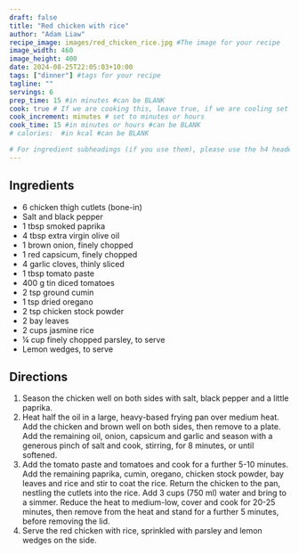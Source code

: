 ```yaml
---
draft: false
title: "Red chicken with rice"
author: "Adam Liaw"
recipe_image: images/red_chicken_rice.jpg #The image for your recipe
image_width: 460
image_height: 400
date: 2024-08-25T22:05:03+10:00
tags: ["dinner"] #tags for your recipe
tagline: ""
servings: 6
prep_time: 15 #in minutes #can be BLANK
cook: true # If we are cooking this, leave true, if we are cooling set to false
cook_increment: minutes # set to minutes or hours
cook_time: 15 #in minutes or hours #can be BLANK
# calories:  #in kcal #can be BLANK

# For ingredient subheadings (if you use them), please use the h4 header.  For print view I have those elements targeted
---
```



## Ingredients

- 6 chicken thigh cutlets (bone-in)
- Salt and black pepper
- 1 tbsp smoked paprika
- 4 tbsp extra virgin olive oil
- 1 brown onion, finely chopped
- 1 red capsicum, finely chopped
- 4 garlic cloves, thinly sliced
- 1 tbsp tomato paste
- 400 g tin diced tomatoes
- 2 tsp ground cumin
- 1 tsp dried oregano
- 2 tsp chicken stock powder
- 2 bay leaves
- 2 cups jasmine rice
- ¼ cup finely chopped parsley, to serve
- Lemon wedges, to serve

## Directions

1. Season the chicken well on both sides with salt, black pepper and a little paprika.
2. Heat half the oil in a large, heavy-based frying pan over medium heat. Add the chicken and brown well on both sides, then remove to a plate. Add the remaining oil, onion, capsicum and garlic and season with a generous pinch of salt and cook, stirring, for 8 minutes, or until softened.
3. Add the tomato paste and tomatoes and cook for a further 5-10 minutes. Add the remaining paprika, cumin, oregano, chicken stock powder, bay leaves and rice and stir to coat the rice. Return the chicken to the pan, nestling the cutlets into the rice. Add 3 cups (750 ml) water and bring to a simmer. Reduce the heat to medium-low, cover and cook for 20-25 minutes, then remove from the heat and stand for a further 5 minutes, before removing the lid.
4. Serve the red chicken with rice, sprinkled with parsley and lemon wedges on the side.